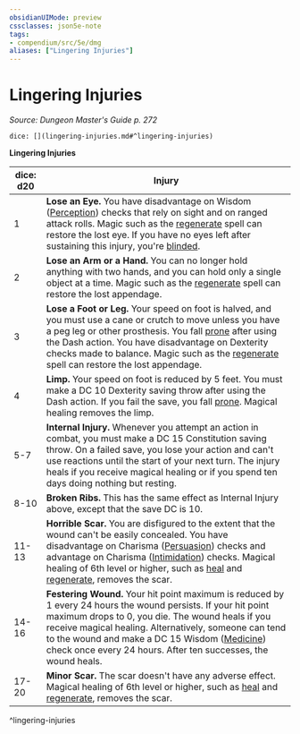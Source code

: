 ```yaml
---
obsidianUIMode: preview
cssclasses: json5e-note
tags:
- compendium/src/5e/dmg
aliases: ["Lingering Injuries"]
---
```

# Lingering Injuries
*Source: Dungeon Master's Guide p. 272* 

`dice: [](lingering-injuries.md#^lingering-injuries)`

**Lingering Injuries**

| dice: d20 | Injury |
|-----------|--------|
| 1 | **Lose an Eye.** You have disadvantage on Wisdom ([Perception](4-Resources/Compendium/rules/skills.md#Perception)) checks that rely on sight and on ranged attack rolls. Magic such as the [regenerate](4-Resources/Compendium/spells/regenerate.md) spell can restore the lost eye. If you have no eyes left after sustaining this injury, you're [blinded](4-Resources/Compendium/rules/conditions.md#blinded). |
| 2 | **Lose an Arm or a Hand.** You can no longer hold anything with two hands, and you can hold only a single object at a time. Magic such as the [regenerate](4-Resources/Compendium/spells/regenerate.md) spell can restore the lost appendage. |
| 3 | **Lose a Foot or Leg.** Your speed on foot is halved, and you must use a cane or crutch to move unless you have a peg leg or other prosthesis. You fall [prone](4-Resources/Compendium/rules/conditions.md#prone) after using the Dash action. You have disadvantage on Dexterity checks made to balance. Magic such as the [regenerate](4-Resources/Compendium/spells/regenerate.md) spell can restore the lost appendage. |
| 4 | **Limp.** Your speed on foot is reduced by 5 feet. You must make a DC 10 Dexterity saving throw after using the Dash action. If you fail the save, you fall [prone](4-Resources/Compendium/rules/conditions.md#prone). Magical healing removes the limp. |
| 5-7 | **Internal Injury.** Whenever you attempt an action in combat, you must make a DC 15 Constitution saving throw. On a failed save, you lose your action and can't use reactions until the start of your next turn. The injury heals if you receive magical healing or if you spend ten days doing nothing but resting. |
| 8-10 | **Broken Ribs.** This has the same effect as Internal Injury above, except that the save DC is 10. |
| 11-13 | **Horrible Scar.** You are disfigured to the extent that the wound can't be easily concealed. You have disadvantage on Charisma ([Persuasion](4-Resources/Compendium/rules/skills.md#Persuasion)) checks and advantage on Charisma ([Intimidation](4-Resources/Compendium/rules/skills.md#Intimidation)) checks. Magical healing of 6th level or higher, such as [heal](4-Resources/Compendium/spells/heal.md) and [regenerate](4-Resources/Compendium/spells/regenerate.md), removes the scar. |
| 14-16 | **Festering Wound.** Your hit point maximum is reduced by 1 every 24 hours the wound persists. If your hit point maximum drops to 0, you die. The wound heals if you receive magical healing. Alternatively, someone can tend to the wound and make a DC 15 Wisdom ([Medicine](4-Resources/Compendium/rules/skills.md#Medicine)) check once every 24 hours. After ten successes, the wound heals. |
| 17-20 | **Minor Scar.** The scar doesn't have any adverse effect. Magical healing of 6th level or higher, such as [heal](4-Resources/Compendium/spells/heal.md) and [regenerate](4-Resources/Compendium/spells/regenerate.md), removes the scar. |
^lingering-injuries